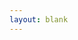 ```yaml
---
layout: blank
---
```


<script src="{{ site.sourceurl }}/assets/js/chartjs-chart-sankey.min.js"></script>
<script src="{{ site.sourceurl }}/assets/js/chartjs-adapter-date-fns.bundle.min.js"></script>
<script src="{{ site.sourceurl }}/assets/js/chartjs-plugin-annotation.min.js"></script>

<div id='violence-sankey-div-blank' class="w-100">
  <canvas id = 'violence-sankey-blank'></canvas>
  <script type="text/javascript" src="{{ site.sourceurl }}/assets/js/charts/violence-sankey.js" data-canvasid="violence-sankey-blank"></script>
</div>



